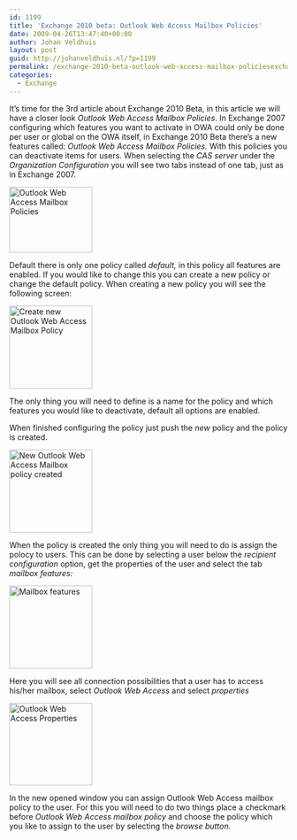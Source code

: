 ```yaml
---
id: 1199
title: 'Exchange 2010 beta: Outlook Web Access Mailbox Policies'
date: 2009-04-26T13:47:40+00:00
author: Johan Veldhuis
layout: post
guid: http://johanveldhuis.nl/?p=1199
permalink: /exchange-2010-beta-outlook-web-access-mailbox-policiesexchange-2010-beta-outlook-web-access-mailbox-policies/
categories:
  - Exchange
---
```

It&#8217;s time for the 3rd article about Exchange 2010 Beta, in this article we will have a closer look _Outlook Web Access Mailbox Policies_. In Exchange 2007 configuring which features you want to activate in OWA could only be done per user or global on the OWA itself, in Exchange 2010 Beta there&#8217;s a new features called: _Outlook Web Access Mailbox Policies._ With this policies you can deactivate items for users. When selecting the _CAS server_ under the _Organization Configuration_ you will see two tabs instead of one tab, just as in Exchange 2007.

[<img class="alignnone size-thumbnail wp-image-1200" title="Outlook Web Access Mailbox Policies" src="https://i2.wp.com/johanveldhuis.nl/wp-content/uploads/2009/04/cas-1-150x119.jpg?resize=150%2C119" alt="Outlook Web Access Mailbox Policies" width="150" height="119" srcset="https://i0.wp.com/johanveldhuis.nl/wp-content/uploads/2009/04/cas-1.jpg?resize=150%2C119&ssl=1 150w, https://i0.wp.com/johanveldhuis.nl/wp-content/uploads/2009/04/cas-1.jpg?zoom=2&resize=150%2C119&ssl=1 300w" sizes="(max-width: 150px) 100vw, 150px" data-recalc-dims="1" />](https://i0.wp.com/johanveldhuis.nl/wp-content/uploads/2009/04/cas-1.jpg)

Default there is only one policy called _default,_ in this policy all features are enabled. If you would like to change this you can create a new policy or change the default policy. When creating a new policy you will see the following screen:

[<img class="alignnone size-thumbnail wp-image-1202" title="Create new Outlook Web Access Mailbox Policy" src="https://i1.wp.com/johanveldhuis.nl/wp-content/uploads/2009/04/cas-3-150x150.jpg?resize=150%2C150" alt="Create new Outlook Web Access Mailbox Policy" width="150" height="150" srcset="https://i1.wp.com/johanveldhuis.nl/wp-content/uploads/2009/04/cas-3.jpg?resize=150%2C150&ssl=1 150w, https://i1.wp.com/johanveldhuis.nl/wp-content/uploads/2009/04/cas-3.jpg?zoom=2&resize=150%2C150&ssl=1 300w, https://i1.wp.com/johanveldhuis.nl/wp-content/uploads/2009/04/cas-3.jpg?zoom=3&resize=150%2C150&ssl=1 450w" sizes="(max-width: 150px) 100vw, 150px" data-recalc-dims="1" />](https://i1.wp.com/johanveldhuis.nl/wp-content/uploads/2009/04/cas-3.jpg)

The only thing you will need to define is a name for the policy and which features you would like to deactivate, default all options are enabled.
  
When finished configuring the policy just push the _new_ policy and the policy is created.

[<img class="alignnone size-thumbnail wp-image-1203" title="New Outlook Web Access Mailbox policy created" src="https://i0.wp.com/johanveldhuis.nl/wp-content/uploads/2009/04/cas-4-150x150.jpg?resize=150%2C150" alt="New Outlook Web Access Mailbox policy created" width="150" height="150" srcset="https://i0.wp.com/johanveldhuis.nl/wp-content/uploads/2009/04/cas-4.jpg?resize=150%2C150&ssl=1 150w, https://i0.wp.com/johanveldhuis.nl/wp-content/uploads/2009/04/cas-4.jpg?zoom=2&resize=150%2C150&ssl=1 300w, https://i0.wp.com/johanveldhuis.nl/wp-content/uploads/2009/04/cas-4.jpg?zoom=3&resize=150%2C150&ssl=1 450w" sizes="(max-width: 150px) 100vw, 150px" data-recalc-dims="1" />](https://i0.wp.com/johanveldhuis.nl/wp-content/uploads/2009/04/cas-4.jpg)

When the policy is created the only thing you will need to do is assign the polocy to users. This can be done by selecting a user below the _recipient configuration_ option, get the properties of the user and select the tab  _mailbox features:_

[<img class="alignnone size-thumbnail wp-image-1204" title="Mailbox features" src="https://i0.wp.com/johanveldhuis.nl/wp-content/uploads/2009/04/cas-5-150x150.jpg?resize=150%2C150" alt="Mailbox features" width="150" height="150" srcset="https://i2.wp.com/johanveldhuis.nl/wp-content/uploads/2009/04/cas-5.jpg?resize=150%2C150&ssl=1 150w, https://i2.wp.com/johanveldhuis.nl/wp-content/uploads/2009/04/cas-5.jpg?zoom=2&resize=150%2C150&ssl=1 300w" sizes="(max-width: 150px) 100vw, 150px" data-recalc-dims="1" />](https://i2.wp.com/johanveldhuis.nl/wp-content/uploads/2009/04/cas-5.jpg)

Here you will see all connection possibilities that a user has to access his/her mailbox, select _Outlook Web Access_ and select _properties_

[<img class="alignnone size-thumbnail wp-image-1205" title="Outlook Web Access Properties" src="https://i0.wp.com/johanveldhuis.nl/wp-content/uploads/2009/04/cas-6-150x149.jpg?resize=150%2C149" alt="Outlook Web Access Properties" width="150" height="149" srcset="https://i0.wp.com/johanveldhuis.nl/wp-content/uploads/2009/04/cas-6.jpg?resize=150%2C149&ssl=1 150w, https://i0.wp.com/johanveldhuis.nl/wp-content/uploads/2009/04/cas-6.jpg?zoom=2&resize=150%2C149&ssl=1 300w" sizes="(max-width: 150px) 100vw, 150px" data-recalc-dims="1" />](https://i0.wp.com/johanveldhuis.nl/wp-content/uploads/2009/04/cas-6.jpg)

In the new opened window you can assign Outlook Web Access mailbox policy to the user. For this you will need to do two things place a checkmark before _Outlook Web Access mailbox policy_ and choose the policy which you like to assign to the user by selecting the _browse button._
